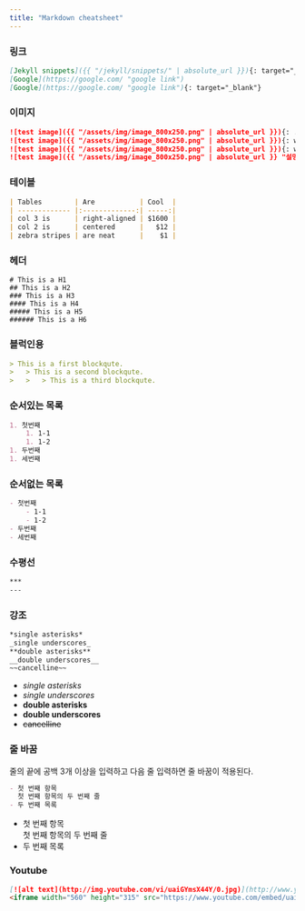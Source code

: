 ```yaml
---
title: "Markdown cheatsheet"
---
```


### 링크
```md
[Jekyll snippets]({{ "/jekyll/snippets/" | absolute_url }}){: target="_blank"}
[Google](https://google.com/ "google link")
[Google](https://google.com/ "google link"){: target="_blank"}
```

### 이미지
```md
![test image]({{ "/assets/img/image_800x250.png" | absolute_url }}){: .center}
![test image]({{ "/assets/img/image_800x250.png" | absolute_url }}){: width="100%" .center}
![test image]({{ "/assets/img/image_800x250.png" | absolute_url }}){: width="300px" height="200px"}
![test image]({{ "/assets/img/image_800x250.png" | absolute_url }} "설명"){: .center}
```

### 테이블
```md
| Tables        | Are           | Cool  |
| ------------- |:-------------:| -----:|
| col 3 is      | right-aligned | $1600 |
| col 2 is      | centered      |   $12 |
| zebra stripes | are neat      |    $1 |
```

### 헤더
```
# This is a H1
## This is a H2
### This is a H3
#### This is a H4
##### This is a H5
###### This is a H6
```

### 블럭인용
```md
> This is a first blockqute.
>   > This is a second blockqute.
>   >   > This is a third blockqute.
```

### 순서있는 목록
```md
1. 첫번째
    1. 1-1
    1. 1-2
1. 두번째
1. 세번째
```

### 순서없는 목록
```md
- 첫번째
    - 1-1
    - 1-2
- 두번째
- 세번째
```

### 수평선
```md
***
---
```

### 강조
```md
*single asterisks*
_single underscores_
**double asterisks**
__double underscores__
~~cancelline~~
```
- *single asterisks*
- _single underscores_
- **double asterisks**
- __double underscores__
- ~~cancelline~~


### 줄 바꿈
줄의 끝에 공백 3개 이상을 입력하고 다음 줄 입력하면 줄 바꿈이 적용된다.
```md
- 첫 번째 항목        
  첫 번째 항목의 두 번째 줄
- 두 번째 목록
```
- 첫 번째 항목        
  첫 번째 항목의 두 번째 줄
- 두 번째 목록

### Youtube
```md
[![alt text](http://img.youtube.com/vi/uaiGYmsX44Y/0.jpg)](http://www.youtube.com/watch?v=uaiGYmsX44Y)
<iframe width="560" height="315" src="https://www.youtube.com/embed/uaiGYmsX44Y" frameborder="0" allowfullscreen></iframe>
```

